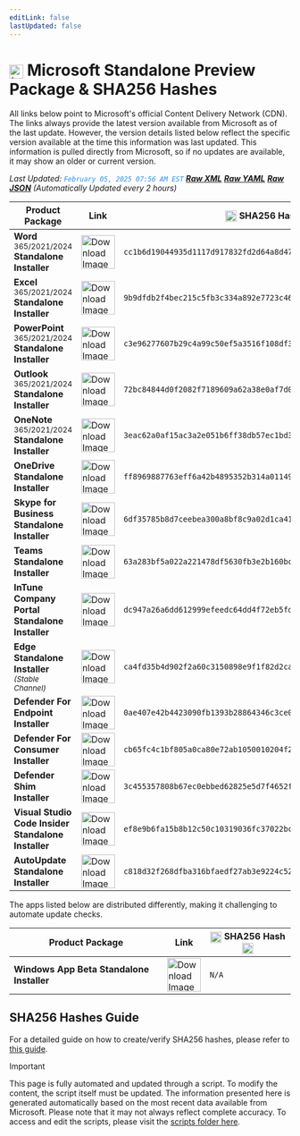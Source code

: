 ```yaml
---
editLink: false
lastUpdated: false
---
```

# <img src="/images/Microsoft_Logo_512px.png" alt="image" width="25" style="vertical-align: middle; display: inline-block;" /> Microsoft Standalone Preview Package & SHA256 Hashes

<span class="extra-small">All links below point to Microsoft's official Content Delivery Network (CDN).</span>
<span class="extra-small">The links always provide the latest version available from Microsoft as of the last update. However, the version details listed below reflect the specific version available at the time this information was last updated. This information is pulled directly from Microsoft, so if no updates are available, it may show an older or current version.</span>

<span class="extra-small">_Last Updated: <code style="color : dodgerblue">February 05, 2025 07:56 AM EST</code> [**_Raw XML_**](https://github.com/cocopuff2u/MOFA/blob/main/latest_raw_files/macos_standalone_preview.xml) [**_Raw YAML_**](https://github.com/cocopuff2u/MOFA/blob/main/latest_raw_files/macos_standalone_preview.yaml) [**_Raw JSON_**](https://github.com/cocopuff2u/MOFA/blob/main/latest_raw_files/macos_standalone_preview.json)
 (Automatically Updated every 2 hours)_</span>

| **Product Package** | **Link** | **<img src="/images/sha-256.png" alt="image" width="20" style="vertical-align: middle; display: inline-block;" /> SHA256 Hash <img src="/images/sha-256.png" alt="image" width="20" style="vertical-align: middle; display: inline-block;" />** |
|----------------------|----------|------------------|
| **Word** <sup>365/2021/2024</sup> **Standalone Installer** | <a href="https://officecdnmac.microsoft.com/pr/1ac37578-5a24-40fb-892e-b89d85b6dfaa/MacAutoupdate/Microsoft_Word_16.94.25020222_Updater.pkg"><img src="/images/MSWD_512x512x32.png" alt="Download Image" width="60"></a> | `cc1b6d19044935d1117d917832fd2d64a8d478946c483dedcc30f4bc85136c65` |
| **Excel** <sup>365/2021/2024</sup> **Standalone Installer** | <a href="https://officecdnmac.microsoft.com/pr/1ac37578-5a24-40fb-892e-b89d85b6dfaa/MacAutoupdate/Microsoft_Excel_16.94.25020222_Updater.pkg"><img src="/images/XCEL_512x512x32.png" alt="Download Image" width="60"></a> | `9b9dfdb2f4bec215c5fb3c334a892e7723c46b85b07f11010a9df1aa68aa4c12` |
| **PowerPoint** <sup>365/2021/2024</sup> **Standalone Installer** | <a href="https://officecdnmac.microsoft.com/pr/1ac37578-5a24-40fb-892e-b89d85b6dfaa/MacAutoupdate/Microsoft_PowerPoint_16.94.25020222_Updater.pkg"><img src="/images/PPT3_512x512x32.png" alt="Download Image" width="60"></a> | `c3e96277607b29c4a99c50ef5a3516f108df33ba721b457f6f4f13f716ed47e6` |
| **Outlook** <sup>365/2021/2024</sup> **Standalone Installer**| <a href="https://officecdnmac.microsoft.com/pr/1ac37578-5a24-40fb-892e-b89d85b6dfaa/MacAutoupdate/Microsoft_Outlook_16.94.25020222_Updater.pkg"><img src="/images/Outlook_512x512x32.png" alt="Download Image" width="60"></a> | `72bc84844d0f2082f7189609a62a38e0af7d0063db6438fc3b9db0e7b8c59f9c` |
| **OneNote** <sup>365/2021/2024</sup> **Standalone Installer** | <a href="https://officecdnmac.microsoft.com/pr/1ac37578-5a24-40fb-892e-b89d85b6dfaa/MacAutoupdate/Microsoft_OneNote_16.94.25020222_Updater.pkg"><img src="/images/OneNote_512x512x32.png" alt="Download Image" width="60"></a> | `3eac62a0af15ac3a2e051b6ff38db57ec1bd3e9ac24492e5a9baab6bc9123313` |
| **OneDrive Standalone Installer** | <a href="https://oneclient.sfx.ms/Mac/Installers/25.005.0112.0003/OneDrive.pkg"><img src="/images/OneDrive_512x512x32.png" alt="Download Image" width="60"></a> | `ff8969887763eff6a42b4895352b314a0114919edbacd5765b34060f75c92501` |
| **Skype for Business Standalone Installer** | <a href="https://officecdn.microsoft.com/pr/1ac37578-5a24-40fb-892e-b89d85b6dfaa/MacAutoupdate/SkypeForBusinessUpdater-16.31.8.pkg"><img src="/images/skype_for_business.png" alt="Download Image" width="60"></a> | `6df35785b8d7ceebea300a8bf8c9a02d1ca417ed580724d49375eea7815daad8` |
| **Teams Standalone Installer** | <a href="https://statics.teams.cdn.office.net/production-osx/25016.1904.3401.2239/MicrosoftTeams.pkg"><img src="/images/teams_512x512x32.png" alt="Download Image" width="60"></a> | `63a283bf5a022a221478df5630fb3e2b160bc20f3a7c13f09f350241cbf2b16e` |
| **InTune Company Portal Standalone Installer** | <a href="https://officecdnmac.microsoft.com/pr/1ac37578-5a24-40fb-892e-b89d85b6dfaa/MacAutoupdate/CompanyPortal_5.2412.0-Upgrade.pkg"><img src="/images/companyportal.png" alt="Download Image" width="60"></a> | `dc947a26a6dd612999efeedc64dd4f72eb5fd33349efbd1ac5b8fb6da3c5c718` |
| **Edge Standalone Installer** <sup>_(Stable Channel)_</sup> | <a href="https://officecdn-microsoft-com.akamaized.net/pr/03adf619-38c6-4249-95ff-4a01c0ffc962/MacAutoupdate/MicrosoftEdgeUpdate-132.0.2957.140.pkg"><img src="/images/edge_app.png" alt="Download Image" width="60"></a> | `ca4fd35b4d902f2a60c3150898e9f1f82d2ca9f6270e91b7734fcc8157f39df6` |
| **Defender For Endpoint Installer** | <a href="https://officecdnmac.microsoft.com/pr/1ac37578-5a24-40fb-892e-b89d85b6dfaa/MacAutoupdate/wdav-upgrade.pkg"><img src="/images/defender_512x512x32.png" alt="Download Image" width="60"></a> | `0ae407e42b4423090fb1393b28864346c3ce0048de8eccaef058355f213633b2` |
| **Defender For Consumer Installer** | <a href="https://officecdnmac.microsoft.com/pr/1ac37578-5a24-40fb-892e-b89d85b6dfaa/MacAutoupdate/Microsoft_Defender_101.24122.0005_Individuals_Installer.pkg"><img src="/images/defender_512x512x32.png" alt="Download Image" width="60"></a> | `cb65fc4c1bf805a0ca80e72ab1050010204f26b55cec24727c4d18e6f4fc4793` |
| **Defender Shim Installer** | <a href="https://officecdnmac.microsoft.com/pr/1ac37578-5a24-40fb-892e-b89d85b6dfaa/MacAutoupdate/Microsoft_Defender_101.24080.0001_Individuals_Shim_Installer.pkg"><img src="/images/defender_512x512x32.png" alt="Download Image" width="60"></a> | `3c455357808b67ec0ebbed62825e5d7f4652f3f53a1d3d58510e82099981bb51` |
| **Visual Studio Code Insider Standalone Installer** | <a href="https://vscode.download.prss.microsoft.com/dbazure/download/insider/33fc5a94a3f99ebe7087e8fe79fbe1d37a251016/VSCode-darwin-universal.zip"><img src="/images/Code_512x512x32.png" alt="Download Image" width="60"></a> | `ef8e9b6fa15b8b12c50c10319036fc37022bce5d563693ddc5931eaf16cdade5` |
| **AutoUpdate Standalone Installer** | <a href="https://officecdnmac.microsoft.com/pr/1ac37578-5a24-40fb-892e-b89d85b6dfaa/MacAutoupdate/Microsoft_AutoUpdate_4.77.24121924_Updater.pkg"><img src="/images/autoupdate.png" alt="Download Image" width="60"></a> | `c818d32f268dfba316bfaedf27ab3e9224c529d2647454464270f58ebc9db4c7` |

<span class="extra-small">The apps listed below are distributed differently, making it challenging to automate update checks.</span>

| **Product Package** | **Link** | **<img src="/images/sha-256.png" alt="image" width="20" style="vertical-align: middle; display: inline-block;" /> SHA256 Hash <img src="/images/sha-256.png" alt="image" width="20" style="vertical-align: middle; display: inline-block;" />** |
|----------------------|----------|------------------|
| **Windows App Beta Standalone Installer** | <a href="https://install.appcenter.ms/orgs/rdmacios-k2vy/apps/microsoft-remote-desktop-for-mac/distribution_groups/all-users-of-microsoft-remote-desktop-for-mac"><img src="/images/windowsapp.png" alt="Download Image" width="60"></a> | `N/A` |

## SHA256 Hashes Guide

For a detailed guide on how to create/verify SHA256 hashes, please refer to [this guide](/guides/how_to_sha256).

> [!IMPORTANT]
> This page is fully automated and updated through a script. To modify the content, the script itself must be updated. The information presented here is generated automatically based on the most recent data available from Microsoft. Please note that it may not always reflect complete accuracy. To access and edit the scripts, please visit the [scripts folder here](https://github.com/cocopuff2u/MOFA_WEBSITE/tree/main/update_readme_scripts).
